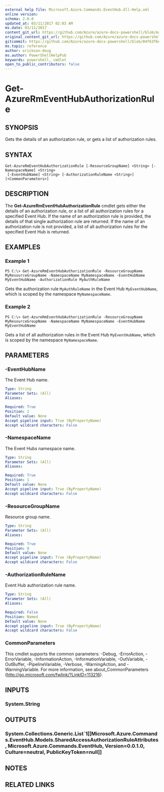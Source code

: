 ```yaml
---
external help file: Microsoft.Azure.Commands.EventHub.dll-Help.xml
online version:
schema: 2.0.0
updated_at: 03/11/2017 02:03 AM
ms.date: 03/11/2017
content_git_url: https://github.com/Azure/azure-docs-powershell/blob/master/azureps-cmdlets-docs/ResourceManager/AzureRM.EventHub/v0.1.0/Get-AzureRmEventHubAuthorizationRule.md
original_content_git_url: https://github.com/Azure/azure-docs-powershell/blob/master/azureps-cmdlets-docs/ResourceManager/AzureRM.EventHub/v0.1.0/Get-AzureRmEventHubAuthorizationRule.md
gitcommit: https://github.com/Azure/azure-docs-powershell/blob/04f63f6e685743ace2c57eb157574e34e8610b1c
ms.topic: reference
author: erickson-doug
ms.author: PowerShellHelpPub
keywords: powershell, cmdlet
open_to_public_contributors: false
---
```


# Get-AzureRmEventHubAuthorizationRule

## SYNOPSIS
Gets the details of an authorization rule, or gets a list of authorization rules.

## SYNTAX

```
Get-AzureRmEventHubAuthorizationRule [-ResourceGroupName] <String> [-NamespaceName] <String>
 [-EventHubName] <String> [-AuthorizationRuleName <String>] [<CommonParameters>]
```

## DESCRIPTION
The **Get-AzureRmEventHubAuthorizationRule** cmdlet gets either the details of an authorization rule, or a list of all authorization rules for a specified Event Hub. If the name of an authorization rule is provided, the details of that single authorization rule are returned. If the name of an authorization rule is not provided, a list of all authorization rules for the specified Event Hub is returned.

## EXAMPLES

### Example 1
```
PS C:\> Get-AzureRmEventHubAuthorizationRule -ResourceGroupName MyResourceGroupName -NamespaceName MyNamespaceName -EventHubName MyEventHubName -AuthorizationRule MyAuthRuleName
```

Gets the authorization rule `MyAuthRuleName` in the Event Hub `MyEventHubName`, which is scoped by the namespace `MyNamespaceName`.

### Example 2
```
PS C:\> Get-AzureRmEventHubAuthorizationRule -ResourceGroupName MyResourceGroupName -NamespaceName MyNamespaceName -EventHubName MyEventHubName
```

Gets a list of all authorization rules in the Event Hub `MyEventHubName`, which is scoped by the namespace `MyNamespaceName`.

## PARAMETERS

### -EventHubName
The Event Hub name.

```yaml
Type: String
Parameter Sets: (All)
Aliases: 

Required: True
Position: 2
Default value: None
Accept pipeline input: True (ByPropertyName)
Accept wildcard characters: False
```

### -NamespaceName
The Event Hubs namespace name.

```yaml
Type: String
Parameter Sets: (All)
Aliases: 

Required: True
Position: 1
Default value: None
Accept pipeline input: True (ByPropertyName)
Accept wildcard characters: False
```

### -ResourceGroupName
Resource group name.

```yaml
Type: String
Parameter Sets: (All)
Aliases: 

Required: True
Position: 0
Default value: None
Accept pipeline input: True (ByPropertyName)
Accept wildcard characters: False
```

### -AuthorizationRuleName
Event Hub authorization rule name.

```yaml
Type: String
Parameter Sets: (All)
Aliases: 

Required: False
Position: Named
Default value: None
Accept pipeline input: True (ByPropertyName)
Accept wildcard characters: False
```

### CommonParameters
This cmdlet supports the common parameters: -Debug, -ErrorAction, -ErrorVariable, -InformationAction, -InformationVariable, -OutVariable, -OutBuffer, -PipelineVariable, -Verbose, -WarningAction, and -WarningVariable. For more information, see about_CommonParameters (http://go.microsoft.com/fwlink/?LinkID=113216).

## INPUTS

### System.String

## OUTPUTS

### System.Collections.Generic.List`1[[Microsoft.Azure.Commands.EventHub.Models.SharedAccessAuthorizationRuleAttributes, Microsoft.Azure.Commands.EventHub, Version=0.0.1.0, Culture=neutral, PublicKeyToken=null]]

## NOTES

## RELATED LINKS

